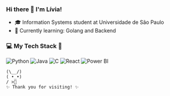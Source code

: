 ### Hi there 👋 I'm Lívia!
- 🎓 Information Systems student at Universidade de São Paulo
- 🌱 Currently learning: Golang and Backend

### 💻 My Tech Stack 👾
![Python](https://img.shields.io/badge/-Python-333333?style=flat&logo=python)
![Java](https://img.shields.io/badge/-Java-333333?style=flat&logo=java)
![C](https://img.shields.io/badge/-C-333333?style=flat&logo=c)
![React](https://img.shields.io/badge/-React-333333?style=flat&logo=react)
![Power BI](https://img.shields.io/badge/-Power%20BI-333333?style=flat&logo=powerbi)

```
(\__/)
( •_•)
/ >🌱
✨ Thank you for visiting! ✨
